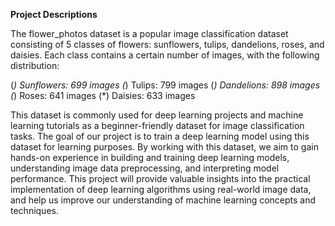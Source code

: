 **Project Descriptions**

The flower_photos dataset is a popular image classification dataset consisting of 5 classes of flowers: sunflowers, tulips, dandelions, roses, and daisies. Each class contains a certain number of images, with the following distribution:

(*) Sunflowers: 699 images
(*) Tulips: 799 images
(*) Dandelions: 898 images
(*) Roses: 641 images
(*) Daisies: 633 images

This dataset is commonly used for deep learning projects and machine learning tutorials as a beginner-friendly dataset for image classification tasks. The goal of our project is to train a deep learning model using this dataset for learning purposes. By working with this dataset, we aim to gain hands-on experience in building and training deep learning models, understanding image data preprocessing, and interpreting model performance. This project will provide valuable insights into the practical implementation of deep learning algorithms using real-world image data, and help us improve our understanding of machine learning concepts and techniques.
